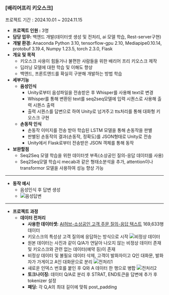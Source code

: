 ### **[배리어프리 키오스크]**
프로젝트 기간 : 2024.10.01 ~ 2024.11.15
- **프로젝트 인원 :** 3명
- **담당 업무:** 백앤드 개발(데이터셋 생성 및 전처리, ai 모델 학습, Rest-server구현)
- **개발 환경:** Anaconda Python 3.10, tensorflow-gpu 2.10, Mediapipe0.10.14, protobuf 3.19.4, Numpy 1.23.5, torch 2.3.0, Flask
- **개요 및 목적**
    - 키오스크 사용이 힘들거나 불편한 사람들을 위한 배리어 프리 키오스크 제작
    - 딥러닝 모델에 대한 학습 및 이해도 향상
    - 백앤드, 프론트앤드를 확실히 구분해 개발하는 방법 학습
- **세부기능**
  - **음성인식**
    - Unity로부터 음성파일을 전송받은 후 Whisper를 사용해 text로 변경
    - Whisper를 통해 변환된 text를 seq2seq모델에 입력 시퀀스로 사용해 출력 시퀀스 출력
    - 출력 시퀀스를 답변으로 하여 Unity로 넘겨주고 tts처리를 통해 대화형 키오스크 구현
  - **손동작 인식**
    - 손동작 이미지를 전송 받아 학습된 LSTM 모델을 통해 손동작을 판별
    - 판별된 손동작의 결과(손동작, 정확도)를 JSON형태로 Unity로 전송
    - Unity에서 Flask로부터 전송받은 JSON 객체를 통해 동작
- **보완할점**
    - Seq2Seq 모델 학습을 위한 데이터셋 부족(소상공인 질의-응답 데이터를 사용)
    - Seq2Seq모델 학습시 mecab과 같은 형태소분석을 추가, attention이나 transformor 모델을 사용하여 성능 향상 가능
 
<hr>

- **동작 예시**
  - 음성인식 후 답변 생성
  - ![음성답변](https://github.com/user-attachments/assets/fdd25b13-de30-4a40-9301-d732ed3e4411)

 

<hr>

- **프로젝트 과정**
  - **데이터 전처리**
    - **사용한 데이터셋:** [AI허브-소상공인 고객 주문 질의-응답 텍스트](https://www.aihub.or.kr/aihubdata/data/view.do?currMenu=115&topMenu=100&dataSetSn=102) 169,633행 데이터
    - 키오스크의 특성상 고객 질의에 응답하는 방식으로 시작
     ![비정상 데이터](https://github.com/user-attachments/assets/ced4955b-284e-4d77-9dea-bc3f4e83bd11)
    - 원본 데이터는 사진과 같이 Q/A가 연달아 나오지 않는 비정상 데이터 존재 및 키오스크와 관련 없는 데이터(예약 등)이 존재
    - 비정상 데이터 및 불필요 데이터 삭제, 고객이 발화자이고 Q인 대화문, 발화자가 가게이고 A인 대화문으로 분리
    ![전처리1](https://github.com/user-attachments/assets/c34e18ad-b541-4d2b-bb86-a6fc7e561dcd)
    - 새로운 인덱스 번호를 붙인 후 Q와 A 데이터 한 행으로 병합
    ![전처리2](https://github.com/user-attachments/assets/bbf2dd7f-b207-4b3c-a145-c71086c56bd8)
    - **토크나이징:** 데이터 Q/A로 분리 후 STRAT, END토큰을 답변에 추가 후 tokenizer 설정
    - **패딩:** 각 Q,A의 최대 길이에 맞춰 post_padding
